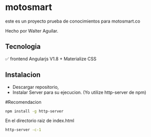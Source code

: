 # motosmart
este es un proyecto prueba de conocimientos para motosmart.co

Hecho por Walter Aguilar.

## Tecnologia  
✅ frontend Angularjs V1.8 + Materialize CSS

## Instalacion

- Descargar repositorio,
- Instalar Server para su ejecucion.
  (Yo utilize http-server de npm)
  
#Recomendacion
  
```bash
npm install -g http-server 
```
En el directorio raiz de index.html

```bash
http-server -c-1  
```
